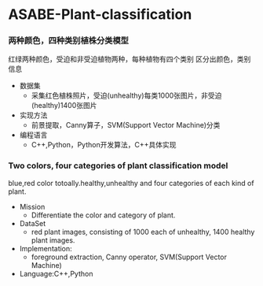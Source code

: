 # ASABE-Plant-classification
<h3 >两种颜色，四种类别植株分类模型</h3>
红绿两种颜色，受迫和非受迫植物两种，每种植物有四个类别
区分出颜色，类别信息

- 数据集
	- 采集红色植株照片，受迫(unhealthy)每类1000张图片，非受迫(healthy)1400张图片 
- 实现方法
	- 前景提取，Canny算子，SVM(Support Vector Machine)分类 
- 编程语言
 	- C++,Python，Python开发算法，C++具体实现 

<h3>Two colors, four categories of plant classification model</h3>
blue,red color totoally.healthy,unhealthy and four categories of each kind of plant.

- Mission
	- Differentiate the color and category of plant.
- DataSet
	- red plant images, consisting of 1000 each of unhealthy, 1400 healthy plant images.
- Implementation:
	- foreground extraction, Canny operator, SVM(Support Vector Machine)
- Language:C++,Python
